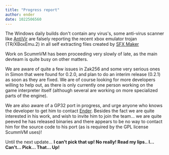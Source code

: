 ```yaml
---
title: "Progress report"
author: ender
date: 1022506560
---
```


The Windows daily builds don't contain any virus's, some anti-virus scanner like [AntiVir](http://www.free-av.com) are falsely reporting the recent xbox emulator trojan (TR/XBoxEmu.2) in all self extracting files created by [SFX Maker](http://www.sfxmaker.cjb.net/)  
  
Work on ScummVM has been proceeding very slowly of late, as the main devteam is quite busy on other matters.  
  
We are aware of quite a few issues in Zak256 and some very serious ones in Simon that were found for 0.2.0, and plan to do an interim release (0.2.1) as soon as they are fixed. We are of course looking for more developers willing to help out, as there is only currently one person working on the game interpreter itself (although several are working on more specialized parts of the engine).  
  
We are also aware of a GP32 port in progress, and urge anyone who knows the developer to get him to contact [Ender](mailto:scummvm@enderboi.com). Besides the fact we are quite interested in his work, and wish to invite him to join the team... we are quite peeved he has released binaries and there appears to be no way to contact him for the source code to his port (as is required by the GPL license ScummVM uses)!  
  
Until the next update... **I can't pick that up! No really! Read my lips.. I... Can't... Pick... That... Up!**
